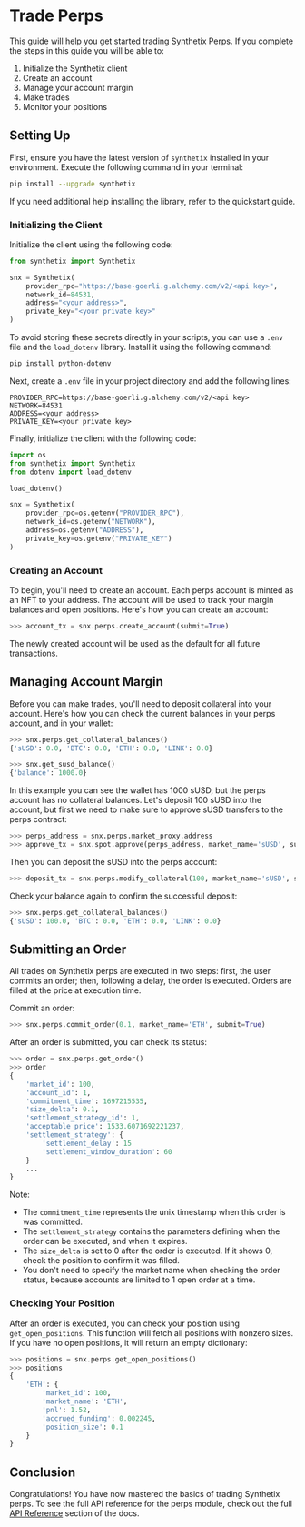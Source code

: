 # Trade Perps

This guide will help you get started trading Synthetix Perps. If you complete the steps in this guide you will be able to:
1. Initialize the Synthetix client
1. Create an account
1. Manage your account margin
1. Make trades
1. Monitor your positions

## Setting Up

First, ensure you have the latest version of `synthetix` installed in your environment. Execute the following command in your terminal:

```bash
pip install --upgrade synthetix
```

If you need additional help installing the library, refer to the quickstart guide.

### Initializing the Client

Initialize the client using the following code:

```python
from synthetix import Synthetix

snx = Synthetix(
    provider_rpc="https://base-goerli.g.alchemy.com/v2/<api key>",
    network_id=84531,
    address="<your address>",
    private_key="<your private key>"
)
```

To avoid storing these secrets directly in your scripts, you can use a `.env` file and the `load_dotenv` library. Install it using the following command:

```bash
pip install python-dotenv
```

Next, create a `.env` file in your project directory and add the following lines:

```
PROVIDER_RPC=https://base-goerli.g.alchemy.com/v2/<api key>
NETWORK=84531
ADDRESS=<your address>
PRIVATE_KEY=<your private key>
```

Finally, initialize the client with the following code:

```python
import os
from synthetix import Synthetix
from dotenv import load_dotenv

load_dotenv()

snx = Synthetix(
    provider_rpc=os.getenv("PROVIDER_RPC"),
    network_id=os.getenv("NETWORK"),
    address=os.getenv("ADDRESS"),
    private_key=os.getenv("PRIVATE_KEY")
)
```

### Creating an Account

To begin, you'll need to create an account. Each perps account is minted as an NFT to your address. The account will be used to track your margin balances and open positions. Here's how you can create an account:

```python
>>> account_tx = snx.perps.create_account(submit=True)
```

The newly created account will be used as the default for all future transactions.

## Managing Account Margin

Before you can make trades, you'll need to deposit collateral into your account. Here's how you can check the current balances in your perps account, and in your wallet:

```python
>>> snx.perps.get_collateral_balances()
{'sUSD': 0.0, 'BTC': 0.0, 'ETH': 0.0, 'LINK': 0.0}

>>> snx.get_susd_balance()
{'balance': 1000.0}
```

In this example you can see the wallet has 1000 sUSD, but the perps account has no collateral balances. Let's deposit 100 sUSD into the account, but first we need to make sure to approve sUSD transfers to the perps contract:

```python
>>> perps_address = snx.perps.market_proxy.address
>>> approve_tx = snx.spot.approve(perps_address, market_name='sUSD', submit=True)
```

Then you can deposit the sUSD into the perps account:

```python
>>> deposit_tx = snx.perps.modify_collateral(100, market_name='sUSD', submit=True)
```

Check your balance again to confirm the successful deposit:

```python
>>> snx.perps.get_collateral_balances()
{'sUSD': 100.0, 'BTC': 0.0, 'ETH': 0.0, 'LINK': 0.0}
```

## Submitting an Order

All trades on Synthetix perps are executed in two steps: first, the user commits an order; then, following a delay, the order is executed. Orders are filled at the price at execution time.

Commit an order:

```python
>>> snx.perps.commit_order(0.1, market_name='ETH', submit=True)
```

After an order is submitted, you can check its status:
```python
>>> order = snx.perps.get_order()
>>> order
{
    'market_id': 100,
    'account_id': 1,
    'commitment_time': 1697215535,
    'size_delta': 0.1,
    'settlement_strategy_id': 1, 
    'acceptable_price': 1533.6071692221237,
    'settlement_strategy': {
        'settlement_delay': 15
        'settlement_window_duration': 60
    }
    ...
}
```

Note:
* The `commitment_time` represents the unix timestamp when this order is was committed.
* The `settlement_strategy` contains the parameters defining when the order can be executed, and when it expires.
* The `size_delta` is set to 0 after the order is executed. If it shows 0, check the position to confirm it was filled.
* You don't need to specify the market name when checking the order status, because accounts are limited to 1 open order at a time.

### Checking Your Position

After an order is executed, you can check your position using `get_open_positions`. This function will fetch all positions with nonzero sizes. If you have no open positions, it will return an empty dictionary:

```python
>>> positions = snx.perps.get_open_positions()
>>> positions
{
    'ETH': {
        'market_id': 100,
        'market_name': 'ETH',
        'pnl': 1.52,
        'accrued_funding': 0.002245,
        'position_size': 0.1
    }
}
```

## Conclusion

Congratulations! You have now mastered the basics of trading Synthetix perps. To see the full API reference for the perps module, check out the full [API Reference](https://synthetixio.github.io/python-sdk/modules/synthetix.html) section of the docs.
